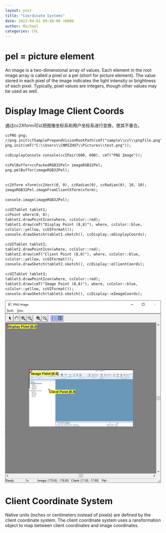 ```yaml
---
layout: post
title: "Coordinate Systems"
date: 2023-04-01 09:49:00 +0800
author: Michael
categories: CVL
---
```


# pel = picture element
An image is a two-dimensional array of values. Each element in the root image array is called a pixel or a pel (short for picture element). The value stored in each pixel of the image indicates the light intensity or brightness of each pixel. Typically, pixel values are integers, though other values may be used as well.

# Display Image Client Coords
通过cc2Xform可以把图像坐标系和用户坐标系进行变换，使其不重合。

    ccPNG png;
    //png.init(cfSamplePrependVisionRootPath(cmT("sample\\cvl\\pngfile.png")));
    png.init(cmT("C:\\Users\\CNMIZHU7\\Pictures\\test.png"));

    ccDisplayConsole console(ccIPair(600, 600), cmT("PNG Image"));

    ccPelBuffer<ccPackedRGB32Pel> imageRGB32Pel;
    png.pelBuffer(imageRGB32Pel);


    cc2Xform xform(cc2Vect(0, 0), ccRadian(0), ccRadian(0), 10, 10);
    imageRGB32Pel.imageFromClientXform(xform);

    console.image(imageRGB32Pel);
   
    ccUITablet tablet1;
    ccPoint where(8, 8);
    tablet1.drawPointIcon(where, ccColor::red);
    tablet1.draw(cmT("Display Point (8,8)"), where, ccColor::blue, ccColor::yellow, ccUIFormat());
    console.drawSketch(tablet1.sketch(), ccDisplay::eDisplayCoords);

    ccUITablet tablet2;
    tablet2.drawPointIcon(where, ccColor::red);
    tablet2.draw(cmT("Client Point (8,8)"), where, ccColor::blue, ccColor::yellow, ccUIFormat());
    console.drawSketch(tablet2.sketch(), ccDisplay::eClientCoords);

    ccUITablet tablet3;
    tablet3.drawPointIcon(where, ccColor::red);
    tablet3.draw(cmT("Image Point (8,8)"), where, ccColor::blue, ccColor::yellow, ccUIFormat());
    console.drawSketch(tablet3.sketch(), ccDisplay::eImageCoords);

![日志文件夹](/assets/CVL/DisplayImageClientCoords.png)  

# Client Coordinate System
Native units (inches or centimeters instead of pixels) are defined by the client coordinate system. The client coordinate system uses a ransformation object to map between client coordinates and image coordinates. 